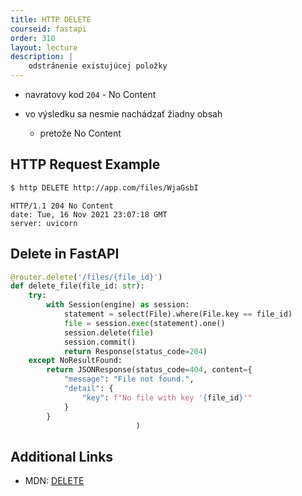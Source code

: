 ```yaml
---
title: HTTP DELETE
courseid: fastapi
order: 310
layout: lecture
description: |
    odstránenie existujúcej položky
---
```


* navratovy kod `204` - No Content

* vo výsledku sa nesmie nachádzať žiadny obsah
    * pretože No Content

## HTTP Request Example

```bash
$ http DELETE http://app.com/files/WjaGsbI
```

```http
HTTP/1.1 204 No Content
date: Tue, 16 Nov 2021 23:07:18 GMT
server: uvicorn
```


## Delete in FastAPI

```python
@router.delete('/files/{file_id}')
def delete_file(file_id: str):
    try:
        with Session(engine) as session:
            statement = select(File).where(File.key == file_id)
            file = session.exec(statement).one()
            session.delete(file)
            session.commit()
            return Response(status_code=204)
    except NoResultFound:
        return JSONResponse(status_code=404, content={
            "message": "File not found.",
            "detail": {
                "key": f"No file with key '{file_id}'"
            }
        }
                            )
```


## Additional Links

* MDN: [DELETE](https://developer.mozilla.org/en-US/docs/Web/HTTP/Methods/DELETE)
